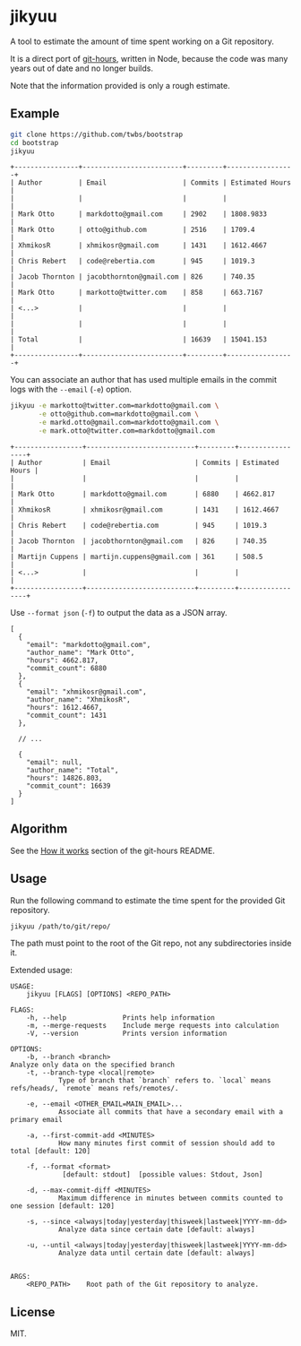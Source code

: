 # jikyuu

A tool to estimate the amount of time spent working on a Git repository.

It is a direct port of [git-hours](https://github.com/kimmobrunfeldt/git-hours), written in Node, because the code was many years out of date and no longer builds.

Note that the information provided is only a rough estimate.

## Example

``` sh
git clone https://github.com/twbs/bootstrap
cd bootstrap
jikyuu

```

```
+----------------+-------------------------+---------+-----------------+
| Author         | Email                   | Commits | Estimated Hours |
|                |                         |         |                 |
| Mark Otto      | markdotto@gmail.com     | 2902    | 1808.9833       |
| Mark Otto      | otto@github.com         | 2516    | 1709.4          |
| XhmikosR       | xhmikosr@gmail.com      | 1431    | 1612.4667       |
| Chris Rebert   | code@rebertia.com       | 945     | 1019.3          |
| Jacob Thornton | jacobthornton@gmail.com | 826     | 740.35          |
| Mark Otto      | markotto@twitter.com    | 858     | 663.7167        |
| <...>          |                         |         |                 |
|                |                         |         |                 |
| Total          |                         | 16639   | 15041.153       |
+----------------+-------------------------+---------+-----------------+
```

You can associate an author that has used multiple emails in the commit logs with the `--email` (`-e`) option.

``` sh
jikyuu -e markotto@twitter.com=markdotto@gmail.com \
       -e otto@github.com=markdotto@gmail.com \
       -e markd.otto@gmail.com=markdotto@gmail.com \
       -e mark.otto@twitter.com=markdotto@gmail.com

```

```
+-----------------+---------------------------+---------+-----------------+
| Author          | Email                     | Commits | Estimated Hours |
|                 |                           |         |                 |
| Mark Otto       | markdotto@gmail.com       | 6880    | 4662.817        |
| XhmikosR        | xhmikosr@gmail.com        | 1431    | 1612.4667       |
| Chris Rebert    | code@rebertia.com         | 945     | 1019.3          |
| Jacob Thornton  | jacobthornton@gmail.com   | 826     | 740.35          |
| Martijn Cuppens | martijn.cuppens@gmail.com | 361     | 508.5           |
| <...>           |                           |         |                 |
+-----------------+---------------------------+---------+-----------------+
```

Use `--format json` (`-f`) to output the data as a JSON array.

```json5
[
  {
    "email": "markdotto@gmail.com",
    "author_name": "Mark Otto",
    "hours": 4662.817,
    "commit_count": 6880
  },
  {
    "email": "xhmikosr@gmail.com",
    "author_name": "XhmikosR",
    "hours": 1612.4667,
    "commit_count": 1431
  },

  // ...

  {
    "email": null,
    "author_name": "Total",
    "hours": 14826.803,
    "commit_count": 16639
  }
]
```

## Algorithm

See the [How it works](https://github.com/kimmobrunfeldt/git-hours#how-it-works) section of the git-hours README.

## Usage

Run the following command to estimate the time spent for the provided Git repository.

```sh
jikyuu /path/to/git/repo/
```

The path must point to the root of the Git repo, not any subdirectories inside it.

Extended usage:

```
USAGE:
    jikyuu [FLAGS] [OPTIONS] <REPO_PATH>

FLAGS:
    -h, --help              Prints help information
    -m, --merge-requests    Include merge requests into calculation
    -V, --version           Prints version information

OPTIONS:
    -b, --branch <branch>                                                Analyze only data on the specified branch
    -t, --branch-type <local|remote>
            Type of branch that `branch` refers to. `local` means refs/heads/, `remote` means refs/remotes/.

    -e, --email <OTHER_EMAIL=MAIN_EMAIL>...
            Associate all commits that have a secondary email with a primary email

    -a, --first-commit-add <MINUTES>
            How many minutes first commit of session should add to total [default: 120]

    -f, --format <format>
             [default: stdout]  [possible values: Stdout, Json]

    -d, --max-commit-diff <MINUTES>
            Maximum difference in minutes between commits counted to one session [default: 120]

    -s, --since <always|today|yesterday|thisweek|lastweek|YYYY-mm-dd>
            Analyze data since certain date [default: always]

    -u, --until <always|today|yesterday|thisweek|lastweek|YYYY-mm-dd>
            Analyze data until certain date [default: always]


ARGS:
    <REPO_PATH>    Root path of the Git repository to analyze.
```

## License

MIT.
